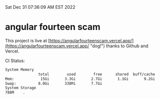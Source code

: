 Sat Dec 31 07:36:09 AM EST 2022

# angular fourteen scam


This project is live at [https://angularfourteenscam.vercel.app/](https://angularfourteenscam.vercel.app/ "dog!") thanks to Github and Vercel.

CI Status: 

```bash
System Memory
               total        used        free      shared  buff/cache   available
Mem:            15Gi       3.3Gi       2.7Gi       1.1Gi       9.2Gi        10Gi
Swap:          8.0Gi       338Mi       7.7Gi
System Storage
788M	.
```
```bash
